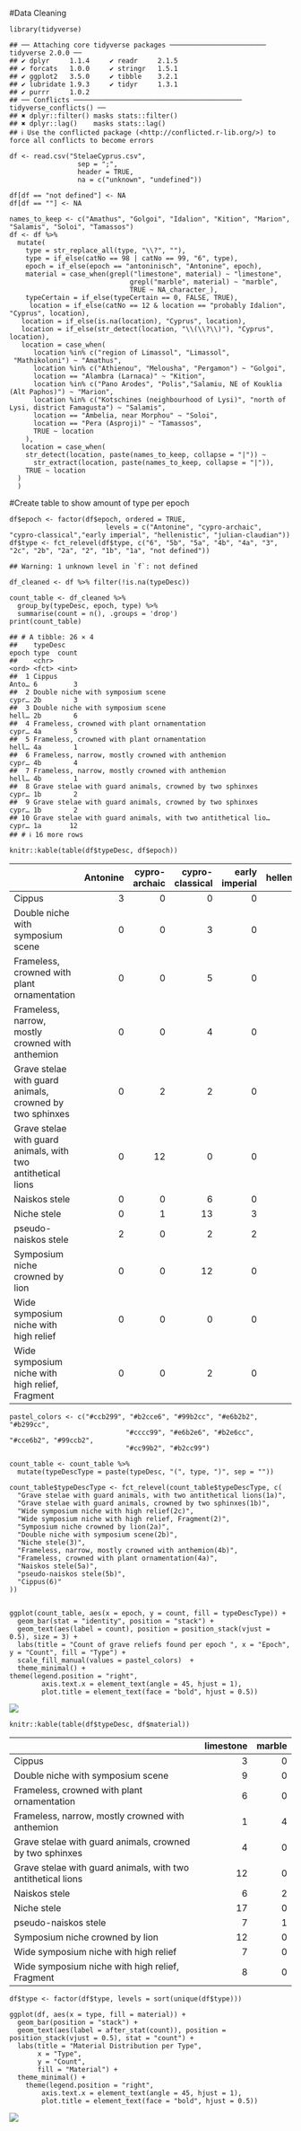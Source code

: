 \#Data Cleaning

    library(tidyverse)

    ## ── Attaching core tidyverse packages ──────────────────────── tidyverse 2.0.0 ──
    ## ✔ dplyr     1.1.4     ✔ readr     2.1.5
    ## ✔ forcats   1.0.0     ✔ stringr   1.5.1
    ## ✔ ggplot2   3.5.0     ✔ tibble    3.2.1
    ## ✔ lubridate 1.9.3     ✔ tidyr     1.3.1
    ## ✔ purrr     1.0.2     
    ## ── Conflicts ────────────────────────────────────────── tidyverse_conflicts() ──
    ## ✖ dplyr::filter() masks stats::filter()
    ## ✖ dplyr::lag()    masks stats::lag()
    ## ℹ Use the conflicted package (<http://conflicted.r-lib.org/>) to force all conflicts to become errors

    df <- read.csv("StelaeCyprus.csv", 
                     sep = ";", 
                     header = TRUE,
                     na = c("unknown", "undefined"))

    df[df == "not defined"] <- NA
    df[df == ""] <- NA

    names_to_keep <- c("Amathus", "Golgoi", "Idalion", "Kition", "Marion", "Salamis", "Soloi", "Tamassos")
    df <- df %>%
      mutate(
        type = str_replace_all(type, "\\?", ""),
        type = if_else(catNo == 98 | catNo == 99, "6", type),
        epoch = if_else(epoch == "antoninisch", "Antonine", epoch),
        material = case_when(grepl("limestone", material) ~ "limestone",
                                  grepl("marble", material) ~ "marble",
                                  TRUE ~ NA_character_),
        typeCertain = if_else(typeCertain == 0, FALSE, TRUE),
         location = if_else(catNo == 12 & location == "probably Idalion", "Cyprus", location),
       location = if_else(is.na(location), "Cyprus", location),
       location = if_else(str_detect(location, "\\(\\?\\)"), "Cyprus", location),
       location = case_when(
          location %in% c("region of Limassol", "Limassol",
     "Mathikoloni") ~ "Amathus",
          location %in% c("Athienou", "Melousha", "Pergamon") ~ "Golgoi",
          location == "Alambra (Larnaca)" ~ "Kition",
          location %in% c("Pano Arodes", "Polis","Salamiu, NE of Kouklia (Alt Paphos)") ~ "Marion",
          location %in% c("Kotschines (neighbourhood of Lysi)", "north of Lysi, district Famagusta") ~ "Salamis",
          location == "Ambelia, near Morphou" ~ "Soloi",
          location == "Pera (Asproji)" ~ "Tamassos",
          TRUE ~ location 
        ), 
       location = case_when(
        str_detect(location, paste(names_to_keep, collapse = "|")) ~ 
          str_extract(location, paste(names_to_keep, collapse = "|")),
        TRUE ~ location
      )
      )

\#Create table to show amount of type per epoch

    df$epoch <- factor(df$epoch, ordered = TRUE, 
                            levels = c("Antonine", "cypro-archaic", "cypro-classical","early imperial", "hellenistic", "julian-claudian"))
    df$type <- fct_relevel(df$type, c("6", "5b", "5a", "4b", "4a", "3", "2c", "2b", "2a", "2", "1b", "1a", "not defined"))

    ## Warning: 1 unknown level in `f`: not defined

    df_cleaned <- df %>% filter(!is.na(typeDesc))

    count_table <- df_cleaned %>%
      group_by(typeDesc, epoch, type) %>%
      summarise(count = n(), .groups = 'drop')
    print(count_table)

    ## # A tibble: 26 × 4
    ##    typeDesc                                                    epoch type  count
    ##    <chr>                                                       <ord> <fct> <int>
    ##  1 Cippus                                                      Anto… 6         3
    ##  2 Double niche with symposium scene                           cypr… 2b        3
    ##  3 Double niche with symposium scene                           hell… 2b        6
    ##  4 Frameless, crowned with plant ornamentation                 cypr… 4a        5
    ##  5 Frameless, crowned with plant ornamentation                 hell… 4a        1
    ##  6 Frameless, narrow, mostly crowned with anthemion            cypr… 4b        4
    ##  7 Frameless, narrow, mostly crowned with anthemion            hell… 4b        1
    ##  8 Grave stelae with guard animals, crowned by two sphinxes    cypr… 1b        2
    ##  9 Grave stelae with guard animals, crowned by two sphinxes    cypr… 1b        2
    ## 10 Grave stelae with guard animals, with two antithetical lio… cypr… 1a       12
    ## # ℹ 16 more rows

    knitr::kable(table(df$typeDesc, df$epoch))

<table>
<colgroup>
<col style="width: 42%" />
<col style="width: 6%" />
<col style="width: 9%" />
<col style="width: 11%" />
<col style="width: 10%" />
<col style="width: 8%" />
<col style="width: 11%" />
</colgroup>
<thead>
<tr class="header">
<th style="text-align: left;"></th>
<th style="text-align: right;">Antonine</th>
<th style="text-align: right;">cypro-archaic</th>
<th style="text-align: right;">cypro-classical</th>
<th style="text-align: right;">early imperial</th>
<th style="text-align: right;">hellenistic</th>
<th style="text-align: right;">julian-claudian</th>
</tr>
</thead>
<tbody>
<tr class="odd">
<td style="text-align: left;">Cippus</td>
<td style="text-align: right;">3</td>
<td style="text-align: right;">0</td>
<td style="text-align: right;">0</td>
<td style="text-align: right;">0</td>
<td style="text-align: right;">0</td>
<td style="text-align: right;">0</td>
</tr>
<tr class="even">
<td style="text-align: left;">Double niche with symposium scene</td>
<td style="text-align: right;">0</td>
<td style="text-align: right;">0</td>
<td style="text-align: right;">3</td>
<td style="text-align: right;">0</td>
<td style="text-align: right;">6</td>
<td style="text-align: right;">0</td>
</tr>
<tr class="odd">
<td style="text-align: left;">Frameless, crowned with plant
ornamentation</td>
<td style="text-align: right;">0</td>
<td style="text-align: right;">0</td>
<td style="text-align: right;">5</td>
<td style="text-align: right;">0</td>
<td style="text-align: right;">1</td>
<td style="text-align: right;">0</td>
</tr>
<tr class="even">
<td style="text-align: left;">Frameless, narrow, mostly crowned with
anthemion</td>
<td style="text-align: right;">0</td>
<td style="text-align: right;">0</td>
<td style="text-align: right;">4</td>
<td style="text-align: right;">0</td>
<td style="text-align: right;">1</td>
<td style="text-align: right;">0</td>
</tr>
<tr class="odd">
<td style="text-align: left;">Grave stelae with guard animals, crowned
by two sphinxes</td>
<td style="text-align: right;">0</td>
<td style="text-align: right;">2</td>
<td style="text-align: right;">2</td>
<td style="text-align: right;">0</td>
<td style="text-align: right;">0</td>
<td style="text-align: right;">0</td>
</tr>
<tr class="even">
<td style="text-align: left;">Grave stelae with guard animals, with two
antithetical lions</td>
<td style="text-align: right;">0</td>
<td style="text-align: right;">12</td>
<td style="text-align: right;">0</td>
<td style="text-align: right;">0</td>
<td style="text-align: right;">0</td>
<td style="text-align: right;">0</td>
</tr>
<tr class="odd">
<td style="text-align: left;">Naiskos stele</td>
<td style="text-align: right;">0</td>
<td style="text-align: right;">0</td>
<td style="text-align: right;">6</td>
<td style="text-align: right;">0</td>
<td style="text-align: right;">2</td>
<td style="text-align: right;">0</td>
</tr>
<tr class="even">
<td style="text-align: left;">Niche stele</td>
<td style="text-align: right;">0</td>
<td style="text-align: right;">1</td>
<td style="text-align: right;">13</td>
<td style="text-align: right;">3</td>
<td style="text-align: right;">0</td>
<td style="text-align: right;">0</td>
</tr>
<tr class="odd">
<td style="text-align: left;">pseudo-naiskos stele</td>
<td style="text-align: right;">2</td>
<td style="text-align: right;">0</td>
<td style="text-align: right;">2</td>
<td style="text-align: right;">2</td>
<td style="text-align: right;">1</td>
<td style="text-align: right;">0</td>
</tr>
<tr class="even">
<td style="text-align: left;">Symposium niche crowned by lion</td>
<td style="text-align: right;">0</td>
<td style="text-align: right;">0</td>
<td style="text-align: right;">12</td>
<td style="text-align: right;">0</td>
<td style="text-align: right;">0</td>
<td style="text-align: right;">0</td>
</tr>
<tr class="odd">
<td style="text-align: left;">Wide symposium niche with high relief</td>
<td style="text-align: right;">0</td>
<td style="text-align: right;">0</td>
<td style="text-align: right;">0</td>
<td style="text-align: right;">0</td>
<td style="text-align: right;">1</td>
<td style="text-align: right;">6</td>
</tr>
<tr class="even">
<td style="text-align: left;">Wide symposium niche with high relief,
Fragment</td>
<td style="text-align: right;">0</td>
<td style="text-align: right;">0</td>
<td style="text-align: right;">2</td>
<td style="text-align: right;">0</td>
<td style="text-align: right;">4</td>
<td style="text-align: right;">2</td>
</tr>
</tbody>
</table>

    pastel_colors <- c("#ccb299", "#b2cce6", "#99b2cc", "#e6b2b2", "#b299cc", 
                                 "#cccc99", "#e6b2e6", "#b2e6cc", "#cce6b2", "#99ccb2", 
                                 "#cc99b2", "#b2cc99")

    count_table <- count_table %>%
      mutate(typeDescType = paste(typeDesc, "(", type, ")", sep = ""))

    count_table$typeDescType <- fct_relevel(count_table$typeDescType, c(
      "Grave stelae with guard animals, with two antithetical lions(1a)",
      "Grave stelae with guard animals, crowned by two sphinxes(1b)",
      "Wide symposium niche with high relief(2c)",
      "Wide symposium niche with high relief, Fragment(2)",
      "Symposium niche crowned by lion(2a)",
      "Double niche with symposium scene(2b)",
      "Niche stele(3)",
      "Frameless, narrow, mostly crowned with anthemion(4b)",
      "Frameless, crowned with plant ornamentation(4a)",
      "Naiskos stele(5a)",
      "pseudo-naiskos stele(5b)",
      "Cippus(6)"
    ))


    ggplot(count_table, aes(x = epoch, y = count, fill = typeDescType)) +
      geom_bar(stat = "identity", position = "stack") +
      geom_text(aes(label = count), position = position_stack(vjust = 0.5), size = 3) +
      labs(title = "Count of grave reliefs found per epoch ", x = "Epoch", y = "Count", fill = "Type") +
      scale_fill_manual(values = pastel_colors)  +  
      theme_minimal() +
    theme(legend.position = "right",
            axis.text.x = element_text(angle = 45, hjust = 1),
            plot.title = element_text(face = "bold", hjust = 0.5))

![](Davidprntz_files/figure-markdown_strict/unnamed-chunk-3-1.png)

    knitr::kable(table(df$typeDesc, df$material))

<table>
<colgroup>
<col style="width: 78%" />
<col style="width: 12%" />
<col style="width: 8%" />
</colgroup>
<thead>
<tr class="header">
<th style="text-align: left;"></th>
<th style="text-align: right;">limestone</th>
<th style="text-align: right;">marble</th>
</tr>
</thead>
<tbody>
<tr class="odd">
<td style="text-align: left;">Cippus</td>
<td style="text-align: right;">3</td>
<td style="text-align: right;">0</td>
</tr>
<tr class="even">
<td style="text-align: left;">Double niche with symposium scene</td>
<td style="text-align: right;">9</td>
<td style="text-align: right;">0</td>
</tr>
<tr class="odd">
<td style="text-align: left;">Frameless, crowned with plant
ornamentation</td>
<td style="text-align: right;">6</td>
<td style="text-align: right;">0</td>
</tr>
<tr class="even">
<td style="text-align: left;">Frameless, narrow, mostly crowned with
anthemion</td>
<td style="text-align: right;">1</td>
<td style="text-align: right;">4</td>
</tr>
<tr class="odd">
<td style="text-align: left;">Grave stelae with guard animals, crowned
by two sphinxes</td>
<td style="text-align: right;">4</td>
<td style="text-align: right;">0</td>
</tr>
<tr class="even">
<td style="text-align: left;">Grave stelae with guard animals, with two
antithetical lions</td>
<td style="text-align: right;">12</td>
<td style="text-align: right;">0</td>
</tr>
<tr class="odd">
<td style="text-align: left;">Naiskos stele</td>
<td style="text-align: right;">6</td>
<td style="text-align: right;">2</td>
</tr>
<tr class="even">
<td style="text-align: left;">Niche stele</td>
<td style="text-align: right;">17</td>
<td style="text-align: right;">0</td>
</tr>
<tr class="odd">
<td style="text-align: left;">pseudo-naiskos stele</td>
<td style="text-align: right;">7</td>
<td style="text-align: right;">1</td>
</tr>
<tr class="even">
<td style="text-align: left;">Symposium niche crowned by lion</td>
<td style="text-align: right;">12</td>
<td style="text-align: right;">0</td>
</tr>
<tr class="odd">
<td style="text-align: left;">Wide symposium niche with high relief</td>
<td style="text-align: right;">7</td>
<td style="text-align: right;">0</td>
</tr>
<tr class="even">
<td style="text-align: left;">Wide symposium niche with high relief,
Fragment</td>
<td style="text-align: right;">8</td>
<td style="text-align: right;">0</td>
</tr>
</tbody>
</table>

    df$type <- factor(df$type, levels = sort(unique(df$type)))

    ggplot(df, aes(x = type, fill = material)) +
      geom_bar(position = "stack") +
      geom_text(aes(label = after_stat(count)), position = position_stack(vjust = 0.5), stat = "count") +
      labs(title = "Material Distribution per Type",
           x = "Type",
           y = "Count",
           fill = "Material") +
      theme_minimal() +
        theme(legend.position = "right",
            axis.text.x = element_text(angle = 45, hjust = 1),
            plot.title = element_text(face = "bold", hjust = 0.5))

![](Davidprntz_files/figure-markdown_strict/unnamed-chunk-5-1.png)
